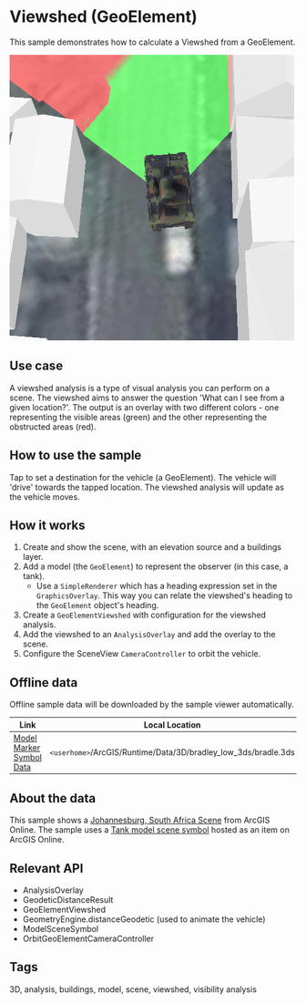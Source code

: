 # Viewshed (GeoElement)

This sample demonstrates how to calculate a Viewshed from a GeoElement.

![](screenshot.png)

## Use case

A viewshed analysis is a type of visual analysis you can perform on a scene. The viewshed aims to answer the question 'What can I see from a given location?'. The output is an overlay with two different colors - one representing the visible areas (green) and the other representing the obstructed areas (red).

## How to use the sample

Tap to set a destination for the vehicle (a GeoElement). The vehicle will 'drive' towards the tapped location. The viewshed analysis will update as the vehicle moves.

## How it works

1. Create and show the scene, with an elevation source and a buildings layer.
2. Add a model (the `GeoElement`) to represent the observer (in this case, a tank).
    * Use a `SimpleRenderer` which has a heading expression set in the `GraphicsOverlay`. This way you can relate the viewshed's heading to the `GeoElement` object's heading.
3. Create a `GeoElementViewshed` with configuration for the viewshed analysis.
4. Add the viewshed to an `AnalysisOverlay` and add the overlay to the scene.
5. Configure the SceneView `CameraController` to orbit the vehicle.

## Offline data

Offline sample data will be downloaded by the sample viewer automatically.

Link | Local Location
---------|-------|
|[Model Marker Symbol Data](https://www.arcgis.com/home/item.html?id=07d62a792ab6496d9b772a24efea45d0)| `<userhome>`/ArcGIS/Runtime/Data/3D/bradley_low_3ds/bradle.3ds |

## About the data

This sample shows a [Johannesburg, South Africa Scene](https://www.arcgis.com/home/item.html?id=eb4dab9e61b24fe2919a0e6f7905321e) from ArcGIS Online. The sample uses a [Tank model scene symbol](http://www.arcgis.com/home/item.html?id=07d62a792ab6496d9b772a24efea45d0) hosted as an item on ArcGIS Online.

## Relevant API

* AnalysisOverlay
* GeodeticDistanceResult
* GeoElementViewshed
* GeometryEngine.distanceGeodetic (used to animate the vehicle)
* ModelSceneSymbol
* OrbitGeoElementCameraController

## Tags

3D, analysis, buildings, model, scene, viewshed, visibility analysis

